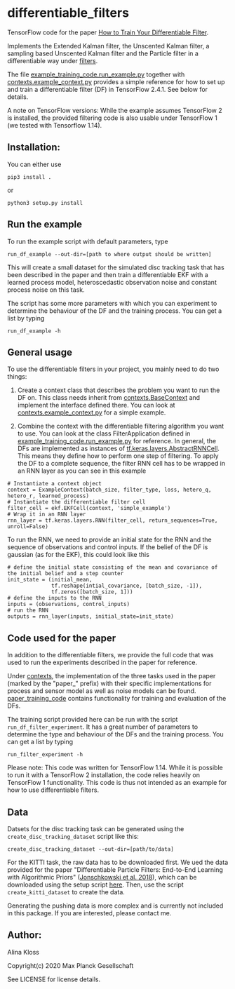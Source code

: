 # differentiable_filters
TensorFlow code for the paper [How to Train Your Differentiable Filter](https://arxiv.org/abs/2012.14313). 

Implements the Extended Kalman filter, the Unscented Kalman filter, a sampling based Unscented Kalman filter and the Particle filter in a differentiable way under [filters](https://github.com/akloss/differentiable_filters/tree/main/differentiable_filters/filters). 

The file [example_training_code.run_example.py](https://github.com/akloss/differentiable_filters/blob/main/differentiable_filters/example_training_code/run_example.py) together with [contexts.example_context.py](https://github.com/akloss/differentiable_filters/blob/main/differentiable_filters/contexts/example_context.py) provides a simple reference for how to set up and train a differentiable filter (DF) in TensorFlow 2.4.1. See below for details.

A note on TensorFlow versions: While the example assumes TensorFlow 2 is installed, the provided filtering code is also usable under TensorFlow 1 (we tested with Tensorflow 1.14). 


## Installation:

You can either use 
```
pip3 install .
```
or 
``` 
python3 setup.py install
```

## Run the example

To run the example script with default parameters, type

```
run_df_example --out-dir=[path to where output should be written] 
```
This will create a small dataset for the simulated disc tracking task that has been described in the paper and then train a differentiable EKF with a learned process model, heteroscedastic observation noise and constant process noise on this task.

The script has some more parameters with which you can experiment to determine the behaviour of the DF and the training process. You can get a list by typing
```
run_df_example -h
```

## General usage

To use the differentiable filters in your project, you mainly need to do two things:

1) Create a context class that describes the problem you want to run the DF on. 
This class needs inherit from [contexts.BaseContext](https://github.com/akloss/differentiable_filters/blob/main/differentiable_filters/contexts/base_context.py) and implement the interface defined there. You can look at [contexts.example_context.py](https://github.com/akloss/differentiable_filters/blob/main/differentiable_filters/contexts/example_context.py) for a simple example.

2) Combine the context with the differentiable filtering algorithm you want to use. You can look at the class FilterApplication defined in [example_training_code.run_example.py](https://github.com/akloss/differentiable_filters/blob/main/differentiable_filters/example_training_code/run_example.py) for reference.
In general, the DFs are implemented as instances of [tf.keras.layers.AbstractRNNCell](https://www.tensorflow.org/api_docs/python/tf/keras/layers/AbstractRNNCell). This means they define how to perform one step of filtering. To apply the DF to a complete sequence, the filter RNN cell has to be wrapped in an RNN layer as you can see in this example
```
# Instantiate a context object
context = ExampleContext(batch_size, filter_type, loss, hetero_q, hetero_r, learned_process)
# Instantiate the differentiable filter cell
filter_cell = ekf.EKFCell(context, 'simple_example')
# Wrap it in an RNN layer
rnn_layer = tf.keras.layers.RNN(filter_cell, return_sequences=True, unroll=False)
```

To run the RNN, we need to provide an initial state for the RNN and the sequence of observations and control inputs. If the belief of the DF is gaussian (as for the EKF), this could look like this
```
# define the initial state consisting of the mean and covariance of the initial belief and a step counter
init_state = (initial_mean,
              tf.reshape(intial_covariance, [batch_size, -1]),
              tf.zeros([batch_size, 1]))
# define the inputs to the RNN 
inputs = (observations, control_inputs)
# run the RNN
outputs = rnn_layer(inputs, initial_state=init_state)
```


## Code used for the paper

In addition to the differentiable filters, we provide the full code that was used to run the experiments described in the paper for reference.

Under [contexts](https://github.com/akloss/differentiable_filters/tree/main/differentiable_filters/contexts), the implementation of the three tasks used in the paper (marked by the "paper_" prefix) with their specific implementations for process and sensor model as well as noise models can be found. [paper_training_code](https://github.com/akloss/differentiable_filters/tree/main/differentiable_filters/paper_training_code) contains functionality for training and evaluation of the DFs.

The training script provided here can be run with the script `run_df_filter_experiment`. It has a great number of parameters to determine the type and behaviour of the DFs and the training process. You can get a list by typing
```
run_filter_experiment -h
```

Please note: This code was written for TensorFlow 1.14. While it is possible to run it with a TensorFlow 2 installation, the code relies heavily on TensorFlow 1 functionality. This code is thus not intended as an example for how to use differentiable filters. 


## Data

Datsets for the disc tracking task can be generated using the `create_disc_tracking_dataset` script like this:

```
create_disc_tracking_dataset --out-dir=[path/to/data] 
```

For the KITTI task, the raw data has to be downloaded first. We ued the data provided for the paper  "Differentiable Particle Filters: End-to-End Learning with Algorithmic Priors" ([Jonschkowski et al. 2018](https://arxiv.org/pdf/1805.11122.pdf)), which can be downloaded using the setup script [here](https://github.com/tu-rbo/differentiable-particle-filters).
Then, use the script `create_kitti_dataset` to create the data.

Generating the pushing data is more complex and is currently not included in this package. If you are interested, please contact me.


## Author:
Alina Kloss

Copyright(c) 2020 Max Planck Gesellschaft

See LICENSE for license details.
